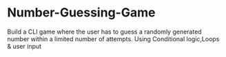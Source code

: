 # Number-Guessing-Game
Build a CLI game where the user has to guess a randomly generated number within a limited number of attempts. Using Conditional logic,Loops &amp; user input
